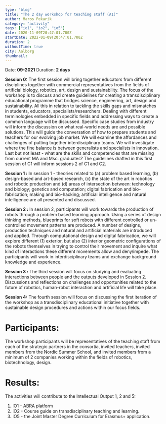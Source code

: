 ```yaml
---
type: "blog"
title: "The 2 day workshop for teaching staff (A1)"
author: Maros Pekarik
category: "activity"
tags: ["io1", "io2", "io5"]
date: 2020-11-09T20:47:01.700Z
startDate: 2022-01-09T20:47:01.700Z
duration: 2
withoutTime: true
city: Aalborg
thumbnail:
---
```


Date: **09-2021**
Duration: **2 days**

**Session 0:**
The first session will bring together educators from different disciplines together with commercial representatives from the fields of artificial biology, robotics, art, design and sustainability. The focus of the workshop is to discuss and create guidelines for creating a transdisciplinary educational programme that bridges science, engineering, art, design and sustainability. All this in relation to tackling the skills gaps and mismatches in students, educators, specialists/researchers. Dealing with different terminologies embedded in specific fields and addressing ways to create a common language will be discussed. Specific case studies from industry will inform the discussion on what real-world needs are and possible solutions. This will guide the conversation of how to prepare students and teachers for our evolving job market. We will examine the affordances and challenges of putting together interdisciplinary teams. We will investigate where the fine balance is between generalists and specialists in innovation. Last but not least - what are the skills and competencies that are missing from current MA and Msc. graduates? The guidelines drafted in this first session of C1 will inform sessions 2 of C1 and C2.

**Session 1 :**
In session 1 - theories related to (a) problem based learning, (b) design-based and art-based research, (c) the state of the art in robotics and robotic production and (d) areas of intersection between: technology and biology; genetics and computation; digital fabrication and bio-fabrication; making and bio-hacking; artificial intelligence and natural intelligence are all presented and discussed.

**Session 2 :**
In session 2, participants will work towards the production of robots through a problem based learning approach. Using a series of design thinking methods, blueprints for soft robots with different controlled or un-controlled movement patterns are produced. A number of designs, production techniques and natural and artificial materials are introduced and applied. Through computational design and digital fabrication, we will explore different (1) exterior, but also (2) interior geometric configurations of the robots themselves in trying to control their movement and inquire what kind of interactions these different movements allow and deny/impede. The participants will work in interdisciplinary teams and exchange background knowledge and experience.

**Session 3 :**
The third session will focus on studying and evaluating interactions between people and the outputs developed in Session 2. Discussions and reflections on challenges and opportunities related to the future of robotics, human-robot interaction and artificial life will take place.

**Session 4:**
The fourth session will focus on discussing the first iteration of the workshop as a transdisciplinary educational initiative together with sustainable design procedures and actions within our focus fields.

# Participants:
The workshop participants will be representatives of the teaching staff from each of the strategic partners in the consortia, invited teachers, invited members from the Nordic Summer School, and invited members from a minimum of 2 companies working within the fields of robotics, biotechnology, design.

# Results:
The activities will contribute to the Intellectual Output 1, 2 and 5:

1. IO1 - ABRA platform
2. IO2 - Course guide on transdisciplinary teaching and learning.
3. IO5 - the Joint Master Degree Curriculum for Erasmus+ application.
